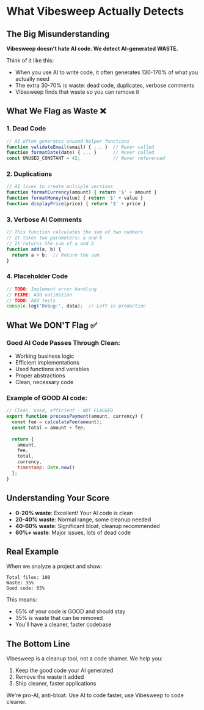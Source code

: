 # What Vibesweep Actually Detects

## The Big Misunderstanding

**Vibesweep doesn't hate AI code. We detect AI-generated WASTE.**

Think of it like this:
- When you use AI to write code, it often generates 130-170% of what you actually need
- The extra 30-70% is waste: dead code, duplicates, verbose comments
- Vibesweep finds that waste so you can remove it

## What We Flag as Waste ❌

### 1. Dead Code
```javascript
// AI often generates unused helper functions
function validateEmail(email) { ... }  // Never called
function formatDate(date) { ... }      // Never called
const UNUSED_CONSTANT = 42;            // Never referenced
```

### 2. Duplications
```javascript
// AI loves to create multiple versions
function formatCurrency(amount) { return '$' + amount }
function formatMoney(value) { return '$' + value }
function displayPrice(price) { return '$' + price }
```

### 3. Verbose AI Comments
```javascript
// This function calculates the sum of two numbers
// It takes two parameters: a and b
// It returns the sum of a and b
function add(a, b) {
  return a + b;  // Return the sum
}
```

### 4. Placeholder Code
```javascript
// TODO: Implement error handling
// FIXME: Add validation
// TODO: Add tests
console.log('Debug:', data);  // Left in production
```

## What We DON'T Flag ✅

### Good AI Code Passes Through Clean:
- Working business logic
- Efficient implementations
- Used functions and variables
- Proper abstractions
- Clean, necessary code

### Example of GOOD AI code:
```javascript
// Clean, used, efficient - NOT FLAGGED
export function processPayment(amount, currency) {
  const fee = calculateFee(amount);
  const total = amount + fee;
  
  return {
    amount,
    fee,
    total,
    currency,
    timestamp: Date.now()
  };
}
```

## Understanding Your Score

- **0-20% waste**: Excellent! Your AI code is clean
- **20-40% waste**: Normal range, some cleanup needed
- **40-60% waste**: Significant bloat, cleanup recommended
- **60%+ waste**: Major issues, lots of dead code

## Real Example

When we analyze a project and show:
```
Total files: 100
Waste: 35%
Good code: 65%
```

This means:
- 65% of your code is GOOD and should stay
- 35% is waste that can be removed
- You'll have a cleaner, faster codebase

## The Bottom Line

Vibesweep is a cleanup tool, not a code shamer. We help you:
1. Keep the good code your AI generated
2. Remove the waste it added
3. Ship cleaner, faster applications

We're pro-AI, anti-bloat. Use AI to code faster, use Vibesweep to code cleaner.